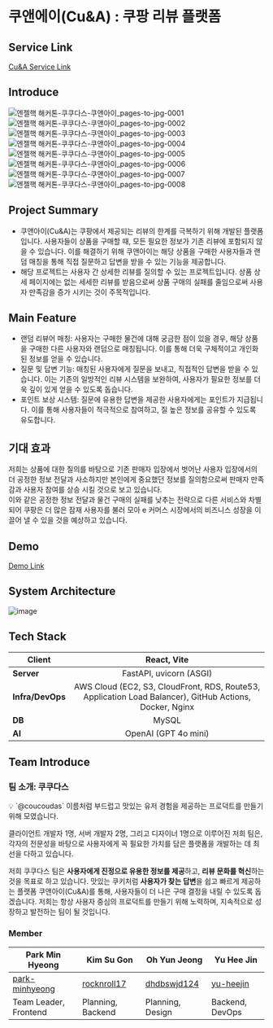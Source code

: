 # 쿠앤에이(Cu&A) : 쿠팡 리뷰 플랫폼

## Service Link
[Cu&A Service Link](https://couni.store/)

## Introduce
![엔젤핵 해커톤-쿠쿠다스-쿠앤아이_pages-to-jpg-0001](https://github.com/user-attachments/assets/1883a1bc-896b-4664-bc70-a4fdb7668be4)
![엔젤핵 해커톤-쿠쿠다스-쿠앤아이_pages-to-jpg-0002](https://github.com/user-attachments/assets/02983842-61b8-4fa8-9311-675c013785a3)
![엔젤핵 해커톤-쿠쿠다스-쿠앤아이_pages-to-jpg-0003](https://github.com/user-attachments/assets/0b3e8a60-be18-4809-a30d-f98346493e09)
![엔젤핵 해커톤-쿠쿠다스-쿠앤아이_pages-to-jpg-0004](https://github.com/user-attachments/assets/fa3908f9-03a2-4a7a-a656-26ece99514ff)
![엔젤핵 해커톤-쿠쿠다스-쿠앤아이_pages-to-jpg-0005](https://github.com/user-attachments/assets/2dcbffec-45d3-4b5a-b785-04a99fa0cdc1)
![엔젤핵 해커톤-쿠쿠다스-쿠앤아이_pages-to-jpg-0006](https://github.com/user-attachments/assets/98438046-fdd1-486d-8061-022d71507cbc)
![엔젤핵 해커톤-쿠쿠다스-쿠앤아이_pages-to-jpg-0007](https://github.com/user-attachments/assets/a928c889-8b2a-4f54-bcaa-abf346ec7c18)
![엔젤핵 해커톤-쿠쿠다스-쿠앤아이_pages-to-jpg-0008](https://github.com/user-attachments/assets/75f88a5a-119f-4532-8542-a597562e4f44)

## Project Summary
* 쿠앤아이(Cu&A)는 쿠팡에서 제공되는 리뷰의 한계를 극복하기 위해 개발된 플랫폼입니다. 사용자들이 상품을 구매할 때, 모든 필요한 정보가 기존 리뷰에 포함되지 않을 수 있습니다. 이를 해결하기 위해 쿠앤아이는 해당 상품을 구매한 사용자들과 랜덤 매칭을 통해 직접 질문하고 답변을 받을 수 있는 기능을 제공합니다.
* 해당 프로젝트는 사용자 간 상세한 리뷰를 질의할 수 있는 프로젝트입니다. 상품 상세 페이지에는 없는 세세한 리뷰를 받음으로써 상품 구매의 실패를 줄임으로써 사용자 만족감을 증가 시키는 것이 주목적입니다.
  
## Main Feature
* 랜덤 리뷰어 매칭: 사용자는 구매한 물건에 대해 궁금한 점이 있을 경우, 해당 상품을 구매한 다른 사용자와 랜덤으로 매칭됩니다. 이를 통해 더욱 구체적이고 개인화된 정보를 얻을 수 있습니다.
* 질문 및 답변 기능: 매칭된 사용자에게 질문을 보내고, 직접적인 답변을 받을 수 있습니다. 이는 기존의 일방적인 리뷰 시스템을 보완하여, 사용자가 필요한 정보를 더욱 깊이 있게 얻을 수 있도록 돕습니다.
* 포인트 보상 시스템: 질문에 유용한 답변을 제공한 사용자에게는 포인트가 지급됩니다. 이를 통해 사용자들이 적극적으로 참여하고, 질 높은 정보를 공유할 수 있도록 유도합니다.

## 기대 효과
저희는 상품에 대한 질의를 바탕으로 기존 판매자 입장에서 벗어난 사용자 입장에서의 더 공정한 정보 전달과 사소하지만 본인에게 중요했던 정보를 질의함으로써 판매자 만족감과 사용자 참여를 상승 시킬 것으로 보고 있습니다.  
이와 같은 공정한 정보 전달과 물건 구매의 실패를 낮추는 전략으로 다른 서비스와 차별 되어 쿠팡은 더 많은 잠재 사용자를 불러 모아 e 커머스 시장에서의 비즈니스 성장을 이끌어 낼 수 있을 것을 예상하고 있습니다.

## Demo
[Demo Link](https://youtu.be/ry5GISQtAAo)

## System Architecture
![image](https://github.com/user-attachments/assets/3710a958-79ee-4832-83ca-fabaf149c30c)

## Tech Stack
| **Client**| React, Vite  | 
| -------------- | :-------------------------------------------------------------------------------------------------------------------------------------------------------------------------------------------------------------------------------------------------------------------------------------------------------------------------------------------------------------------------------------------------------------------------------------------------------------------------------------------------------------------------------------------------------------------------------------------------------------------------------------------------------------: |
| **Server** | FastAPI, uvicorn (ASGI) |
| **Infra/DevOps** | AWS Cloud (EC2, S3, CloudFront, RDS, Route53, Application Load Balancer), GitHub Actions, Docker, Nginx  |
| **DB** | MySQL    |
| **AI** |  OpenAI (GPT 4o mini) |

## Team Introduce
### 팀 소개: 쿠쿠다스

<aside>
💡 `@coucoudas` 이름처럼 부드럽고 맛있는 유저 경험을 제공하는 프로덕트를 만들기 위해 모였습니다.

</aside>

클라이언트 개발자 1명, 서버 개발자 2명, 그리고 디자이너 1명으로 이루어진 저희 팀은, 각자의 전문성을 바탕으로 사용자에게 꼭 필요한 가치를 담은 플랫폼을 개발하는 데 최선을 다하고 있습니다.

저희 쿠쿠다스 팀은 **사용자에게 진정으로 유용한 정보를 제공**하고, **리뷰 문화를 혁신**하는 것을 목표로 하고 있습니다. 맛있는 쿠키처럼 **사용자가 찾는 답변**을 쉽고 빠르게 제공하는 플랫폼 쿠앤아이(Cu&A)를 통해, 사용자들이 더 나은 구매 결정을 내릴 수 있도록 돕겠습니다. 저희는 항상 사용자 중심의 프로덕트를 만들기 위해 노력하며, 지속적으로 성장하고 발전하는 팀이 될 것입니다.

### Member
| Park Min Hyeong | Kim Su Gon | Oh Yun Jeong | Yu Hee Jin |
| ---| --- | --- | --- |
| [park-minhyeong](https://github.com/park-minhyeong) | [rocknroll17](https://github.com/rocknroll17) | [dhdbswjd124](dhdbswjd124@gmail.com) | [yu-heejin](https://github.com/yu-heejin) |
| Team Leader, Frontend | Planning, Backend | Planning, Design | Backend, DevOps |

